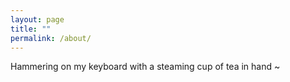 ```yaml
---
layout: page
title: ""
permalink: /about/
---
```


Hammering on my keyboard with a steaming cup of tea in hand ~